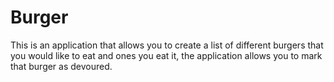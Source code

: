 # Burger
This is an application that allows you to create a list of different burgers that you would like to eat and ones you eat it, the application allows you to mark that burger as devoured.

